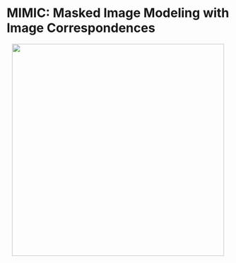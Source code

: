 # MIMIC: Masked Image Modeling with Image Correspondences

<p align="center">
  <img src="asset/first.png" width="480">
</p>